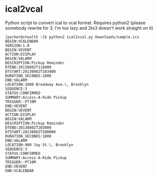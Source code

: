 # ical2vcal
Python script to convert ical to vcal format. Requires python2 (please somebody rewrite for 3. I'm too lazy and 2to3 doesn't work straight on it)

````
[parker@stealth ~]$ python2 ical2vcal.py Downloads/sample.ics 
BEGIN:VCALENDAR
VERSION:1.0
BEGIN:VEVENT
ACTION:DISPLAY
BEGIN:VALARM
DESCRIPTION:Pickup Reminder
DTEND:20130802T110400
DTSTART:20130802T103400
DURATION_SECONDS:1800
END:VALARM
LOCATION:1000 Broadway Ave.\, Brooklyn
SEQUENCE:3
STATUS:CONFIRMED
SUMMARY:Access-A-Ride Pickup
TRIGGER:-PT10M
END:VEVENT
BEGIN:VEVENT
ACTION:DISPLAY
BEGIN:VALARM
DESCRIPTION:Pickup Reminder
DTEND:20130802T203000
DTSTART:20130802T200000
DURATION_SECONDS:1800
END:VALARM
LOCATION:900 Jay St.\, Brooklyn
SEQUENCE:3
STATUS:CONFIRMED
SUMMARY:Access-A-Ride Pickup
TRIGGER:-PT10M
END:VEVENT
END:VCALENDAR
````
